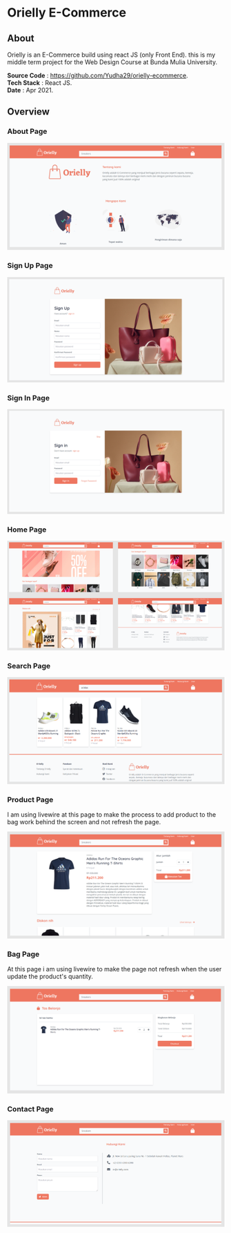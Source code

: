 # Orielly E-Commerce
## About
Orielly is an E-Commerce build using react JS (only Front End). this is my middle term project for the Web Design Course at Bunda Mulia University.
   
**Source Code** : https://github.com/Yudha29/orielly-ecommerce.  
**Tech Stack** : React JS.  
**Date** : Apr 2021.  

## Overview

### About Page

![Sign Up](https://raw.githubusercontent.com/Yudha29/project-publication/main/orielly-ecommerce/images/about.png)

### Sign Up Page

![Sign Up](https://raw.githubusercontent.com/Yudha29/project-publication/main/orielly-ecommerce/images/sign-up.png)

### Sign In Page

![Sign Up](https://raw.githubusercontent.com/Yudha29/project-publication/main/orielly-ecommerce/images/sign-in.png)

### Home Page

![Sign Up](https://raw.githubusercontent.com/Yudha29/project-publication/main/orielly-ecommerce/images/home.png)

### Search Page

![Sign Up](https://raw.githubusercontent.com/Yudha29/project-publication/main/orielly-ecommerce/images/search.png)

### Product Page

I am using livewire at this page to make the process to add product to the bag work behind the screen and not refresh the page.

![Sign Up](https://raw.githubusercontent.com/Yudha29/project-publication/main/orielly-ecommerce/images/product.png)

### Bag Page

At this page i am using livewire to make the page not refresh when the user update the product's quantity.

![Sign Up](https://raw.githubusercontent.com/Yudha29/project-publication/main/orielly-ecommerce/images/bag.png)

### Contact Page

![Sign Up](https://raw.githubusercontent.com/Yudha29/project-publication/main/orielly-ecommerce/images/contact.png)
